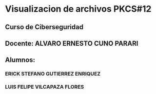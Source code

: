 # Visualizacion de archivos PKCS#12
## Curso de Ciberseguridad
## Docente: ALVARO ERNESTO CUNO PARARI
## Alumnos:
### ERICK STEFANO GUTIERREZ ENRIQUEZ
### LUIS FELIPE VILCAPAZA FLORES
